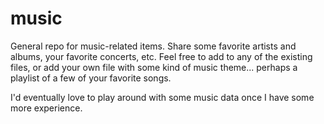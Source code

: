 # music
General repo for music-related items. Share some favorite artists and albums, your favorite concerts, etc.
Feel free to add to any of the existing files, or add your own file with some kind of music theme... perhaps a playlist of a few of your favorite songs.

I'd eventually love to play around with some music data once I have some more experience. 
